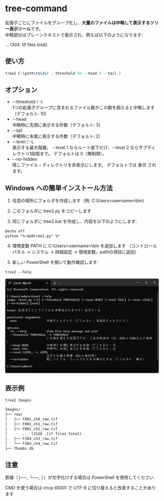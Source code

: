 # tree-command

拡張子ごとにファイルをグループ化し、**大量のファイルは中略して表示するツリー表示ツール**です。  
中略部分はプレーンテキストで表示され、例えば以下のようになります:

... (304 .tif files total)


## 使い方

```powershell
tree2 C:\path\to\dir --threshold 50 --head 3 --tail 2
```

## オプション

 - --threshold / -t  
 1つの拡張子グループに含まれるファイル数がこの数を超えると中略します（デフォルト: 10）
 - --head  
 中略時に先頭に表示する件数（デフォルト: 3）
 - --tail  
 中略時に末尾に表示する件数（デフォルト: 2）
 - --level / -L  
 表示する最大階層。
 --level 1 ならルート直下だけ、--level 2 ならサブディレクトリ1段階まで。
デフォルトは 0（無制限）。
 - --no-hidden  
 隠しファイル・ディレクトリを非表示にします。
デフォルトでは 表示 されます。


## Windows への簡単インストール方法

1. 任意の場所にフォルダを作成します（例: C:\Users\<username>\bin）

2. このフォルダに tree2.py をコピーします

3. 同じフォルダに tree2.bat を作成し、内容を以下のようにします:

```
@echo off
python "%~dp0tree2.py" %*
```

4. 環境変数 PATH に C:\Users\<username>\bin を追加します
（コントロールパネル → システム → 詳細設定 → 環境変数。pathの項目に追加）

5. 新しい PowerShell を開いて動作確認します:
```
tree2 --help
```

![alt text](image-1.png)

## 表示例

```
tree2 Images
```
```
Images/
├── raw/
│   ├── F001_ch0_raw.tif
│   ├── F001_ch1_raw.tif
│   ├── F001_ch2_raw.tif
│       ... (1520 .tif files total)
│   ├── F304_ch3_raw.tif
│   └── F304_ch4_raw.tif
├── Thumbs.db
```

## 注意

罫線（├──, └──, │）が文字化けする場合は PowerShell を使用してください

CMD を使う場合は chcp 65001 で UTF-8 に切り替えると改善することがあります


